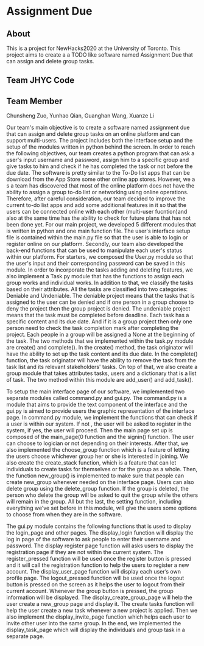 # Assignment Due
## About
This is a project for NewHacks2020 at the University of Toronto. This project aims to create a a TODO like software named Assignment Due that can assign and delete group tasks.
## Team JHYC Code
## Team Member
Chunsheng Zuo, Yunhao Qian, Guanghan Wang, Xuanze Li

Our team's main objective is to create a software named assignment due that can assign and delete group tasks on an online platform and can support multi-users. The project includes both the interface setup and the setup of the modules written in python behind the screen. In order to reach the following objectives, our team creates a python program that can ask a user's input username and password, assign him to a specific group and give tasks to him and check if he has completed the task or not before the due date. The software is pretty similar to the To-Do list apps that can be download from the App Store some other online app stores. However, we a s a team has discovered that most of the online platform does not have the ability to assign a group to-do list or networking using online operations. Therefore, after careful consideration, our team decided to improve the current to-do list apps and add some additional features in it so that the users can be connected online with each other (multi-user fucntion)and also at the same time has the ability to check for future plans that has not been done yet. For our main project, we developed 5 different modules that is written in python and one main function file. The user's interface setup file is contained within the main.py file so that the user is able to login or register online on our platform. Secondly, our team also developed the back-end functions that can be used to manipulate each user's status within our platform. For starters, we composed the User.py module so that the user's input and their corresponding password can be saved in this module. In order to incorporate the tasks adding and deleting features, we also implement a Task.py module that has the functions to assign each group works and individual works. In addition to that, we classify the tasks based on their attributes. All the tasks are classified into two categories: Deniable and Undeniable. The deniable project means that the tasks that is assigned to the user can be denied and if one person in a group choose to deny the project then the group project is denied. The undeniable project means that the task must be completed before deadline. Each task has a specific content and its due date. And if it is a group project then only one person need to check the task completion mark after completing the project. Each people in a group will be assigned a None at the beginning of the task. The two methods that we implemented within the task.py module are create() and complete(). In the create() method, the task originator will have the ability to set up the task content and its due date. In the complete() function, the task originator will have the ability to remove the task from the task list and its relevant stakeholders' tasks. On top of that, we also create a group module that takes attributes tasks, users and a dictionary that is a list of task. The two method within this module are add_user() and add_task(). 

To setup the main interface page of our software, we implemented two separate modules called command.py and gui.py. The command.py is a module that aims to provide the text component of the interface and the gui.py is aimed to provide users the graphic representation of the interface page. In command.py module, we implement the functions that can check if a user is within our system. If not , the user will be asked to register in the system, if yes, the user will proceed. Then the main page set up is composed of the main_page(0 function and the signin() function. The user can choose to logician or not depending on their interests. After that, we also implemented the choose_group function which is a feature of letting the users choose whichever group her or she is interested in joining. We also create the create_stack function, which is a feature that can let individuals to create tasks for themselves or for the group as a whole. Then, the function new_group() is implemented to make  sure that people can create new_group whenever needed on the interface page. Users can also delete group using the delete_group function. If the group is deleted, the person who delete the group will be asked to quit the group while the others will remain in the group. All but the last, the setting function, including everything we’ve set before in this module, will give the users some options to choose from when they are in the software. 

The gui.py module contains the following functions that is used to display the login_page and other pages. The display_login function will display the log in page of the software to ask people to enter their username and password. The display register page function will asks users to display the registration page if they are not within the current system. The register_pressed function will be used once the register button is pressed and it will call the registration function to help the users to register a new account. The display_user_page  function will display each user’s own profile page. The logout_pressed function will be used once the logout button is pressed on the screen as it helps the user to logout from their current account. Whenever the group button is pressed, the group information will be displayed. The display_create_group_page will help the user create a new_group page and display it. The create tasks function will help the user create a new task whenever a new project is applied. Then we also implement the display_invite_page function which helps each user to invite other user into the same group. In the end, we implemented the display_task_page which will display the individuals and group task in a separate page. 
